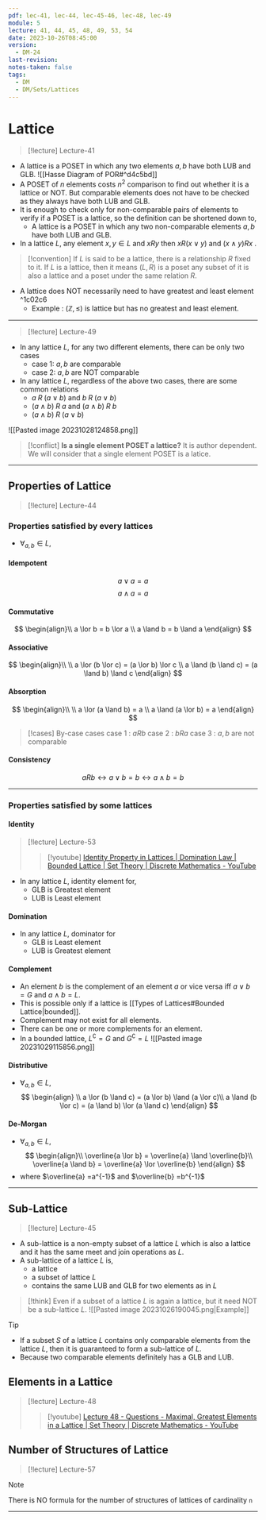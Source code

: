 ```yaml
---
pdf: lec-41, lec-44, lec-45-46, lec-48, lec-49
module: 5
lecture: 41, 44, 45, 48, 49, 53, 54
date: 2023-10-26T08:45:00
version:
  - DM-24
last-revision: 
notes-taken: false
tags:
  - DM
  - DM/Sets/Lattices
---
```

# Lattice

> [!lecture] Lecture-41

- A lattice is a POSET in which any two elements $a, b$ have both LUB and GLB.
![[Hasse Diagram of POR#^d4c5bd]]
- A POSET of $n$ elements costs $n^2$ comparison to find out whether it is a lattice or NOT. But comparable elements does not have to be checked as they always have both LUB and GLB.
- It is enough to check only for non-comparable pairs of elements to verify if a POSET is a lattice, so the definition can be shortened down to, 
	- A lattice is a POSET in which any two non-comparable elements $a, b$ have both LUB and GLB.
- In a lattice $L$, any element $x, y \in L$ and $x R y$ then $x R (x \lor y)$ and $(x \land y) R x$ . 

> [!convention] 
> If $L$ is said to be a lattice, there is a relationship $R$ fixed to it.
> If $L$ is a lattice, then it means $(L, R)$ is a poset any subset of it is also a lattice and a poset under the same relation $R$.

- A lattice does NOT necessarily need to have greatest and least element ^1c02c6
	- Example : $(\mathbb{Z}, \le)$ is lattice but has no greatest and least element.

---
> [!lecture] Lecture-49

- In any lattice $L$, for any two different elements, there can be only two cases
	- case 1: $a, b$ are comparable
	- case 2: $a, b$ are NOT comparable
- In any lattice $L$, regardless of the above two cases, there are some common relations
	- $a \;R\; (a \lor b)$ and $b\; R \;(a \lor b)$
	- $(a \land b) \;R\; a$ and $(a \land b) \;R\; b$
	- $(a \land b) \;R\; (a \lor b)$

![[Pasted image 20231028124858.png]]

> [!conflict] 
> **Is a single element POSET a lattice?**
> It is author dependent. We will consider that a single element POSET is a latice.

---

## Properties of Lattice

> [!lecture] Lecture-44

### Properties satisfied by every lattices
- $\forall_{a, b} \in L,$ 
#### Idempotent
$$
a \lor a = a
$$
$$
a \land a = a
$$

#### Commutative
$$
\begin{align}\\
a \lor b = b \lor a \\
a \land b = b \land a
\end{align}
$$

#### Associative
$$
\begin{align}\\ \\
a \lor (b \lor c) = (a \lor b) \lor c \\
a \land (b \land c) = (a \land b) \land c
\end{align}
$$

#### Absorption
$$
\begin{align}\\ \\
a \lor (a \land b) = a \\
a \land (a \lor b) = a
\end{align}
$$

> [!cases] By-case cases
> case 1 : $aRb$
> case 2 : $bRa$
> case 3  : $a, b$ are not comparable

#### Consistency
$$
a R b \leftrightarrow a \lor b = b \leftrightarrow a \land b = b
$$

---
### Properties satisfied by some lattices

#### Identity 
> [!lecture] Lecture-53
>> [!youtube] [Identity Property in Lattices | Domination Law | Bounded Lattice | Set Theory | Discrete Mathematics - YouTube](https://www.youtube.com/watch?v=HBAZEv2Lj00)

- In any lattice $L$, identity element for,
	- GLB is Greatest element
	- LUB is Least element

#### Domination
- In any lattice $L$, dominator for
	- GLB is Least element
	- LUB is Greatest element

#### Complement
- An element $b$ is the complement of an element $a$ or vice versa iff $a \lor b = G$ and $a \land b = L$.
- This is possible only if a lattice is [[Types of Lattices#Bounded Lattice|bounded]]. 
- Complement may not exist for all elements.
- There can be one or more complements for an element.
- In a bounded lattice, ${L}^\complement = G$ and ${G}^\complement = L$
![[Pasted image 20231029115856.png]]

#### Distributive
- $\forall_{a, b} \in L,$ 
$$
\begin{align} \\
a \lor (b \land c) = (a \lor b) \land (a \lor c)\\
a \land (b \lor c) = (a \land b) \lor (a \land c)
\end{align}
$$

#### De-Morgan
- $\forall_{a, b} \in L,$ 
$$
\begin{align}\\
\overline{a \lor b} = \overline{a} \land \overline{b}\\
\overline{a \land b} = \overline{a} \lor \overline{b}
\end{align}
$$
- where $\overline{a} =a^{-1}$ and $\overline{b} =b^{-1}$

---

## Sub-Lattice

> [!lecture] Lecture-45

- A sub-lattice is a non-empty subset of a lattice $L$ which is also a lattice and it has the same meet and join operations as $L$.
- A sub-lattice of a lattice $L$ is,
	- a lattice
	- a subset of lattice $L$
	- contains the same LUB and GLB for two elements as in $L$

> [!think] 
> Even if a subset of a lattice $L$ is again a lattice, but it need NOT be a sub-lattice $L$.
> ![[Pasted image 20231026190045.png|Example]]

> [!tip] 
> - If a subset $S$ of a lattice $L$ contains only comparable elements from the lattice $L$, then it is guaranteed to form a sub-lattice of $L$.
> - Because two comparable elements definitely has a GLB and LUB.


## Elements in a Lattice

> [!lecture] Lecture-48
>> [!youtube] [Lecture 48 - Questions - Maximal, Greatest Elements in a Lattice | Set Theory | Discrete Mathematics - YouTube](https://www.youtube.com/watch?v=yqHGdWzeGeE)

## Number of Structures of Lattice
> [!lecture] Lecture-57


> [!note] 
> There is NO formula for the number of structures of lattices of cardinality `n` 


----




